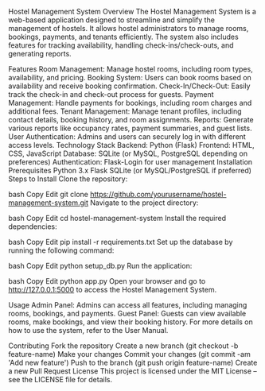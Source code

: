 Hostel Management System
Overview
The Hostel Management System is a web-based application designed to streamline and simplify the management of hostels. It allows hostel administrators to manage rooms, bookings, payments, and tenants efficiently. The system also includes features for tracking availability, handling check-ins/check-outs, and generating reports.

Features
Room Management: Manage hostel rooms, including room types, availability, and pricing.
Booking System: Users can book rooms based on availability and receive booking confirmation.
Check-In/Check-Out: Easily track the check-in and check-out process for guests.
Payment Management: Handle payments for bookings, including room charges and additional fees.
Tenant Management: Manage tenant profiles, including contact details, booking history, and room assignments.
Reports: Generate various reports like occupancy rates, payment summaries, and guest lists.
User Authentication: Admins and users can securely log in with different access levels.
Technology Stack
Backend: Python (Flask)
Frontend: HTML, CSS, JavaScript
Database: SQLite (or MySQL, PostgreSQL depending on preferences)
Authentication: Flask-Login for user management
Installation
Prerequisites
Python 3.x
Flask
SQLite (or MySQL/PostgreSQL if preferred)
Steps to Install
Clone the repository:

bash
Copy
Edit
git clone https://github.com/yourusername/hostel-management-system.git
Navigate to the project directory:

bash
Copy
Edit
cd hostel-management-system
Install the required dependencies:

bash
Copy
Edit
pip install -r requirements.txt
Set up the database by running the following command:

bash
Copy
Edit
python setup_db.py
Run the application:

bash
Copy
Edit
python app.py
Open your browser and go to http://127.0.0.1:5000 to access the Hostel Management System.

Usage
Admin Panel: Admins can access all features, including managing rooms, bookings, and payments.
Guest Panel: Guests can view available rooms, make bookings, and view their booking history.
For more details on how to use the system, refer to the User Manual.

Contributing
Fork the repository
Create a new branch (git checkout -b feature-name)
Make your changes
Commit your changes (git commit -am 'Add new feature')
Push to the branch (git push origin feature-name)
Create a new Pull Request
License
This project is licensed under the MIT License – see the LICENSE file for details.


